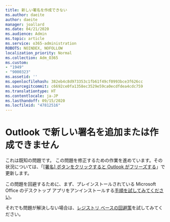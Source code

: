 ```yaml
---
title: 新しい署名を作成できない
ms.author: daeite
author: daeite
manager: joallard
ms.date: 04/21/2020
ms.audience: Admin
ms.topic: article
ms.service: o365-administration
ROBOTS: NOINDEX, NOFOLLOW
localization_priority: Normal
ms.collection: Adm_O365
ms.custom:
- "1949"
- "9000323"
ms.assetid: ''
ms.openlocfilehash: 382eb4c8d973353c1fb61f49cf0993bce3f626cc
ms.sourcegitcommit: c6692ce0fa1358ec3529e59ca0ecdfdea4cdc759
ms.translationtype: HT
ms.contentlocale: ja-JP
ms.lasthandoff: 09/15/2020
ms.locfileid: "47812516"
---
```

# <a name="cannot-add-or-create-a-new-signature-in-outlook"></a>Outlook で新しい署名を追加または作成できません

これは既知の問題です。 この問題を修正するための作業を進めています。その状況については、「[[署名] ボタンをクリックすると Outlook がフリーズする](https://support.office.com/article/c70b36c2-66ca-401c-ab45-f29a46495d02)」で更新します。

この問題を回避するために、まず、プレインストールされている Microsoft Office のデスクトップ アプリをアンインストールする[手順を試してみてください](https://support.office.com/article/c70b36c2-66ca-401c-ab45-f29a46495d02)。 

それでも問題が解決しない場合は、[レジストリ ベースの回避策](https://support.office.com/article/c70b36c2-66ca-401c-ab45-f29a46495d02)を試してみてください。